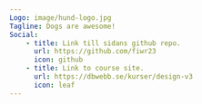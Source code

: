 ```yaml
---
Logo: image/hund-logo.jpg
Tagline: Dogs are awesome!
Social:
    - title: Link till sidans github repo.
      url: https://github.com/fiwr23
      icon: github
    - title: Link to course site.
      url: https://dbwebb.se/kurser/design-v3
      icon: leaf
---
```

